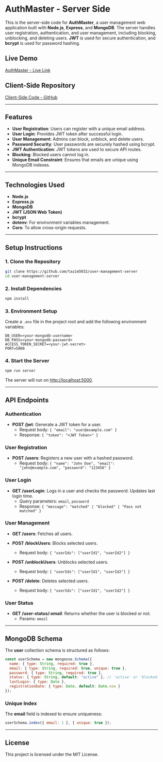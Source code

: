 # AuthMaster - Server Side

This is the server-side code for **AuthMaster**, a user management web application built with **Node.js**, **Express**, and **MongoDB**. The server handles user registration, authentication, and user management, including blocking, unblocking, and deleting users. **JWT** is used for secure authentication, and **bcrypt** is used for password hashing.

## Live Demo
[AuthMaster - Live Link](https://auth-master.netlify.app/)

## Client-Side Repository
[Client-Side Code - GitHub](https://github.com/tazim5032/user-management)

---

## Features
- **User Registration**: Users can register with a unique email address.
- **User Login**: Provides JWT token after successful login.
- **User Management**: Admins can block, unblock, and delete users.
- **Password Security**: User passwords are securely hashed using bcrypt.
- **JWT Authentication**: JWT tokens are used to secure API routes.
- **Blocking**: Blocked users cannot log in.
- **Unique Email Constraint**: Ensures that emails are unique using MongoDB indexes.

---

## Technologies Used
- **Node.js**
- **Express.js**
- **MongoDB**
- **JWT (JSON Web Token)**
- **bcrypt**
- **dotenv**: For environment variables management.
- **Cors**: To allow cross-origin requests.

---

## Setup Instructions

### 1. Clone the Repository

```bash
git clone https://github.com/tazim5032/user-management-server
cd user-management-server
```

### 2. Install Dependencies

```bash
npm install
```

### 3. Environment Setup

Create a `.env` file in the project root and add the following environment variables:

```env
DB_USER=<your-mongodb-username>
DB_PASS=<your-mongodb-password>
ACCESS_TOKEN_SECRET=<your-jwt-secret>
PORT=5000
```

### 4. Start the Server

```bash
npm run server
```

The server will run on [http://localhost:5000](http://localhost:5000).

---

## API Endpoints

### Authentication

- **POST /jwt**: Generate a JWT token for a user.
  - Request body: `{ "email": "user@example.com" }`
  - Response: `{ "token": "<JWT Token>" }`

### User Registration

- **POST /users**: Registers a new user with a hashed password.
  - Request body: `{ "name": "John Doe", "email": "john@example.com", "password": "123456" }`

### User Login

- **GET /userLogin**: Logs in a user and checks the password. Updates last login time.
  - Query parameters: `email`, `password`
  - Response: `{ "message": "matched" | "blocked" | "Pass not matched" }`

### User Management

- **GET /users**: Fetches all users.

- **POST /blockUsers**: Blocks selected users.
  - Request body: `{ "userIds": ["userId1", "userId2"] }`

- **POST /unblockUsers**: Unblocks selected users.
  - Request body: `{ "userIds": ["userId1", "userId2"] }`

- **POST /delete**: Deletes selected users.
  - Request body: `{ "userIds": ["userId1", "userId2"] }`

### User Status

- **GET /user-status/:email**: Returns whether the user is blocked or not.
  - Params: `email`

---

## MongoDB Schema

The **user** collection schema is structured as follows:

```javascript
const userSchema = new mongoose.Schema({
  name: { type: String, required: true },
  email: { type: String, required: true, unique: true },
  password: { type: String, required: true },
  status: { type: String, default: "active" }, // 'active' or 'blocked'
  lastLogin: { type: Date },
  registrationDate: { type: Date, default: Date.now }
});
```

### Unique Index

The **email** field is indexed to ensure uniqueness:

```javascript
userSchema.index({ email: 1 }, { unique: true });
```

---

## License

This project is licensed under the MIT License.
